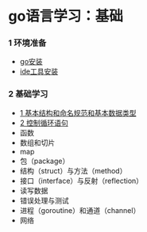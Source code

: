# go语言学习：基础

### 1 环境准备

- [go安装](https://github.com/fatjerot/goStudyBasic/blob/master/000pre_env/1_go_install.md)
- [ide工具安装](https://github.com/fatjerot/goStudyBasic/blob/master/000pre_env/2_vscode_go.md)

### 2 基础学习

- [1 基本结构和命名规范和基本数据类型](https://github.com/fatjerot/goStudyBasic/blob/master/001basic_datatype)
- [2 控制循环语句]()
- 函数
- 数组和切片
- map
- 包（package）
- 结构（struct）与方法（method）
- 接口（interface）与反射（reflection）
- 读写数据
- 错误处理与测试
- 进程（goroutine）和通道（channel）
- 网络
